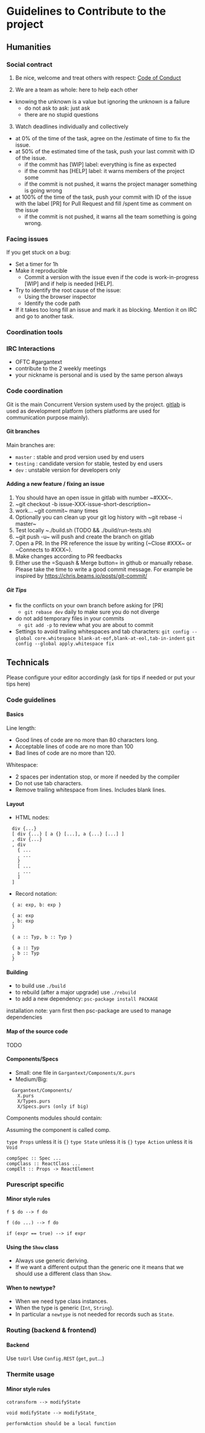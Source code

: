 # Guidelines to Contribute to the project

## Humanities

### Social contract

1. Be nice, welcome and treat others with respect: [Code of Conduct](https://gitlab.iscpif.fr/humanities/gargantext/blob/master/CODE_OF_CONDUCT.md)

2. We are a team as whole: here to help each other
  - knowing the unknown is a value but ignoring the unknown is a failure
    - do not ask to ask: just ask
    - there are no stupid questions

3. Watch deadlines individually and collectively
  - at 0% of the time of the task, agree on the /estimate of time to fix the issue.
  - at 50% of the estimated time of the task, push your last commit with ID of the issue.
    - if the commit has [WIP] label: everything is fine as expected
    - if the commit has [HELP] label: it warns members of the project some
    - if the commit is not pushed, it warns the project manager something is going wrong
  - at 100% of the time of the task, push your commit with ID of the issue with the label [PR] for Pull Request and fill /spent time as comment on the issue
    - if the commit is not pushed, it warns all the team something is going wrong.


### Facing issues

If you get stuck on a bug:
* Set a timer for 1h
* Make it reproducible
  * Commit a version with the issue even if the code is work-in-progress [WIP] and if help is needed [HELP].
* Try to identify the root cause of the issue:
  * Using the browser inspector
  * Identify the code path
* If it takes too long fill an issue and mark it as blocking. Mention it on IRC and go to another task.


### Coordination tools

### IRC Interactions
- OFTC #gargantext
- contribute to the 2 weekly meetings
- your nickname is personal and is used by the same person always

### Code coordination

Git is the main Concurrent Version system used by the project.
[gitlab](https://gitlab.iscpif.fr) is used as development platform
(others platforms are used for communication purpose mainly).

#### Git branches

Main branches are:
* `master`  : stable and prod version used by end users
* `testing` : candidate version for stable, tested by end users
* `dev`     : unstable version for developers only

#### Adding a new feature / fixing an issue

1. You should have an open issue in gitlab with number ~#XXX~.
2. ~git checkout -b issue-XXX-issue-short-description~
3. work... ~git commit~ many times
4. Optionally you can clean up your git log history with ~git rebase -i master~
5. Test locally ~./build.sh (TODO && ./build/run-tests.sh)
6. ~git push -u~ will push and create the branch on gitlab
7. Open a PR. In the PR reference the issue by writing (~Close #XXX~ or
   ~Connects to #XXX~).
8. Make changes according to PR feedbacks
9. Either use the =Squash & Merge button= in github or manually rebase. Please
   take the time to write a good commit message. For example be inspired by
   https://chris.beams.io/posts/git-commit/


##### Git Tips
* fix the conflicts on your own branch before asking for [PR]
    * `git rebase dev` daily to make sure you do not diverge
* do not add temporary files in your commits
    * `git add -p` to review what you are about to commit
* Settings to avoid trailing whitespaces and tab characters:
  `git config --global core.whitespace blank-at-eof,blank-at-eol,tab-in-indent`
  `git config --global apply.whitespace fix`


## Technicals

Please configure your editor accordingly (ask for tips if needed or put your tips here)

### Code guidelines

#### Basics

Line length:

* Good lines of code are no more than 80 characters long.
* Acceptable lines of code are no more than 100
* Bad lines of code are no more than 120.

Whitespace:

* 2 spaces per indentation stop, or more if needed by the compiler
* Do not use tab characters.
* Remove trailing whitespace from lines. Includes blank lines.

#### Layout



* HTML nodes:

```
  div {...}
  [ div {...} [ a {} [...], a {...} [...] ]
  , div {...}
  , div
    { ...
    , ...
    }
    [ ...
    , ...
    ]
  ]
```

* Record notation:

```
  { a: exp, b: exp }

  { a: exp
  , b: exp
  }

  { a :: Typ, b :: Typ }

  { a :: Typ
  , b :: Typ
  }
```



#### Building

* to build use `./build`
* to rebuild (after a major upgrade) use `./rebuild`
* to add a new dependency: `psc-package install PACKAGE`

installation note: yarn first then psc-package are used to manage dependencies


#### Map of the source code

TODO

#### Components/Specs

* Small: one file in `Gargantext/Components/X.purs`
* Medium/Big:

```
  Gargantext/Components/
    X.purs
    X/Types.purs
    X/Specs.purs (only if big)
```

Components modules should contain:

Assuming the component is called comp.

`type Props` unless it is `{}`
`type State` unless it is `{}`
`type Action` unless it is `Void`

```
compSpec :: Spec ...
compClass :: ReactClass ...
compElt :: Props -> ReactElement
```

### Purescript specific

#### Minor style rules

```
f $ do --> f do

f (do ...) --> f do

if (expr == true) --> if expr
```

#### Using the `Show` class

* Always use generic deriving.
* If we want a different output than the generic one it
  means that we should use a different class than `Show`.

#### When to newtype?

* When we need type class instances.
* When the type is generic (`Int`, `String`).
* In particular a `newtype` is not needed for records such as `State`.


### Routing (backend & frontend)

#### Backend

Use `toUrl`
Use `Config.REST` (`get`, `put`...)

### Thermite usage

#### Minor style rules

```
cotransform --> modifyState

void modifyState --> modifyState_

performAction should be a local function
```

